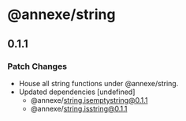 # @annexe/string

## 0.1.1

### Patch Changes

- House all string functions under @annexe/string.
- Updated dependencies [undefined]
  - @annexe/string.isemptystring@0.1.1
  - @annexe/string.isstring@0.1.1
